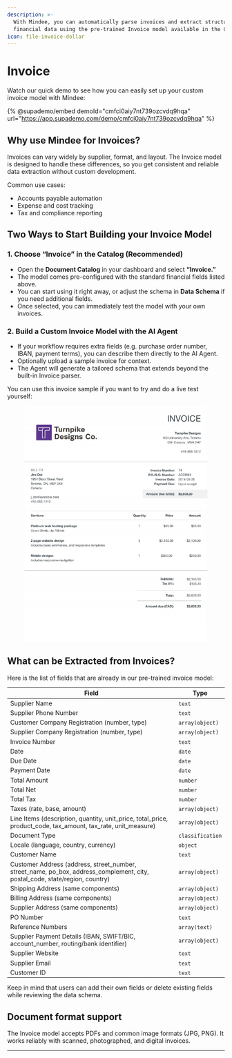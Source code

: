 ```yaml
---
description: >-
  With Mindee, you can automatically parse invoices and extract structured
  financial data using the pre-trained Invoice model available in the Catalog.
icon: file-invoice-dollar
---
```


# Invoice

Watch our quick demo to see how you can easily set up your custom invoice model with Mindee:

{% @supademo/embed demoId="cmfci0aiy7nt739ozcvdq9hqa" url="https://app.supademo.com/demo/cmfci0aiy7nt739ozcvdq9hqa" %}

## Why use Mindee for Invoices?

Invoices can vary widely by supplier, format, and layout. The Invoice model is designed to handle these differences, so you get consistent and reliable data extraction without custom development.

Common use cases:

* Accounts payable automation
* Expense and cost tracking
* Tax and compliance reporting

## Two Ways to Start Building your Invoice Model

### 1. Choose “Invoice” in the Catalog (Recommended)

* Open the **Document Catalog** in your dashboard and select **“Invoice.”**
* The model comes pre-configured with the standard financial fields listed above.
* You can start using it right away, or adjust the schema in **Data Schema** if you need additional fields.
* Once selected, you can immediately test the model with your own invoices.

### 2. Build a Custom Invoice Model with the AI Agent

* If your workflow requires extra fields (e.g. purchase order number, IBAN, payment terms), you can describe them directly to the AI Agent.
* Optionally upload a sample invoice for context.
* The Agent will generate a tailored schema that extends beyond the built-in Invoice parser.

You can use this invoice sample if you want to try and do a live test yourself:

<figure><img src="../.gitbook/assets/invoice-sample.jpg" alt="a fake invoice from Turnpike Designs"><figcaption></figcaption></figure>

## What can be Extracted from Invoices?

Here is the list of fields that are already in our pre-trained invoice model:

| Field                                                                                                                             | Type                   |
| --------------------------------------------------------------------------------------------------------------------------------- | ---------------------- |
| Supplier Name                                                                                                                     | `text`                 |
| Supplier Phone Number                                                                                                             | `text`                 |
| Customer Company Registration (number, type)                                                                                      | `array(object)`        |
| Supplier Company Registration (number, type)                                                                                      | `array(object)`        |
| Invoice Number                                                                                                                    | `text`                 |
| Date                                                                                                                              | `date`                 |
| Due Date                                                                                                                          | `date`                 |
| Payment Date                                                                                                                      | `date`                 |
| Total Amount                                                                                                                      | `number`               |
| Total Net                                                                                                                         | `number`               |
| Total Tax                                                                                                                         | `number`               |
| Taxes (rate, base, amount)                                                                                                        | `array(object)`        |
| Line Items (description, quantity, unit\_price, total\_price, product\_code, tax\_amount, tax\_rate, unit\_measure)               | `array(object)`        |
| Document Type                                                                                                                     | `classification`       |
| Locale (language, country, currency)                                                                                              | `object`               |
| Customer Name                                                                                                                     | `text`                 |
| Customer Address (address, street\_number, street\_name, po\_box, address\_complement, city, postal\_code, state/region, country) | `array(object)`        |
| Shipping Address (same components)                                                                                                | `array(object)`        |
| Billing Address (same components)                                                                                                 | `array(object)`        |
| Supplier Address (same components)                                                                                                | `array(object)`        |
| PO Number                                                                                                                         | `text`                 |
| Reference Numbers                                                                                                                 | `array(text)`          |
| Supplier Payment Details (IBAN, SWIFT/BIC, account\_number, routing/bank identifier)                                              | `array(object)`        |
| Supplier Website                                                                                                                  | `text`                 |
| Supplier Email                                                                                                                    | `text`                 |
| Customer ID                                                                                                                       | `text`                 |

Keep in mind that users can add their own fields or delete existing fields while reviewing the data schema.

## Document format support

The Invoice model accepts PDFs and common image formats (JPG, PNG). It works reliably with scanned, photographed, and digital invoices.

***
